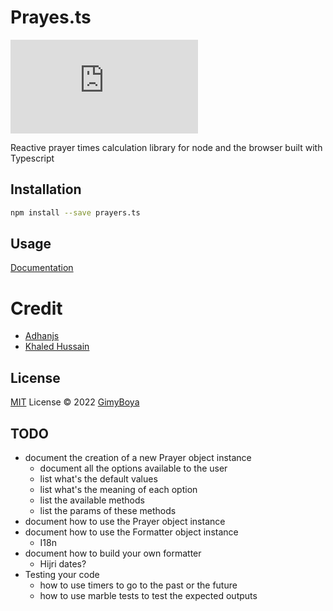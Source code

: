 # Prayes.ts

[![NPM version](https://img.shields.io/npm/v/prayers.ts?color=a1b858&label=)](https://www.npmjs.com/package/prayers.ts)

Reactive prayer times calculation library for node and the browser built with Typescript

## Installation

```bash
npm install --save prayers.ts
```

## Usage

[Documentation](https://prayers-ts.netlify.app)

# Credit

- [Adhanjs](https://github.com/batoulapps/adhan-js)
- [Khaled Hussain](https://github.com/khalid-hussain)

## License

[MIT](./LICENSE) License © 2022 [GimyBoya](https://github.com/gimyboya)

## TODO

- document the creation of a new Prayer object instance
  - document all the options available to the user
  - list what's the default values
  - list what's the meaning of each option
  - list the available methods
  - list the params of these methods
- document how to use the Prayer object instance
- document how to use the Formatter object instance
  - I18n
- document how to build your own formatter
  - Hijri dates?
- Testing your code
  - how to use timers to go to the past or the future
  - how to use marble tests to test the expected outputs
